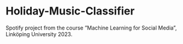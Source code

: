 # Holiday-Music-Classifier
Spotify project from the course ”Machine Learning for Social Media”, Linköping University 2023.
